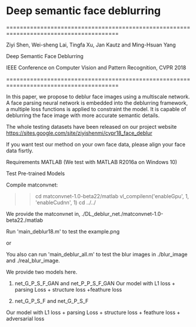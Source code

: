 # Deep semantic face deblurring
=======================================================================================

Ziyi Shen, Wei-sheng Lai, Tingfa Xu, Jan Kautz and Ming-Hsuan Yang 

Deep Semantic Face Deblurring

IEEE Conference on Computer Vision and Pattern Recognition, CVPR 2018

=======================================================================================

In this paper, we propose to deblur face images using a multiscale network. A face parsing neural network is embedded into the deblurring framework, a multiple loss functions is applied to constraint the model. It is capable of deblurring the face image with more accurate semantic details.

The whole testing datasets have been released on our project website
https://sites.google.com/site/ziyishenmi/cvpr18_face_deblur

If you want test our method on your own face data, please align your face data fisrtly.

Requirements 
MATLAB (We test with MATLAB R2016a on Windows 10)


Test Pre-trained Models

Compile matconvnet:
>> cd matconvnet-1.0-beta22/matlab
>> vl_compilenn('enableGpu', 1, 'enableCudnn', 1)
>> cd ../../

We provide the matconvnet in,
./DL_deblur_net./matconvnet-1.0-beta22./matlab


Run  'main_deblur18.m' to test the example.png

or 

You also can run 'main_deblur_all.m' to test the blur images in ./blur_image and ./real_blur_image.




We provide two models here.

1. net_G_P_S_F_GAN and net_P_P_S_F_GAN
Our model with L1 loss + parsing Loss + structure loss +feathure loss

2. net_G_P_S_F and net_G_P_S_F

Our model with L1 loss + parsing Loss + structure loss + feathure loss + adversarial loss
